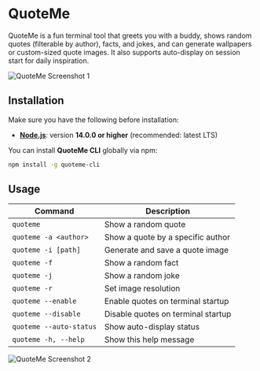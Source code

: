 # QuoteMe

QuoteMe is a fun terminal tool that greets you with a buddy, shows random quotes (filterable by author), facts, and jokes, and can generate wallpapers or custom-sized quote images. It also supports auto-display on session start for daily inspiration.

![QuoteMe Screenshot 1](https://hc-cdn.hel1.your-objectstorage.com/s/v3/a814502e2142a83d473da8211308cb10797459bd_screenshot_2025-08-26_at_20.53.36.png)

## Installation

Make sure you have the following before installation:

- **[Node.js](https://nodejs.org/)**: version **14.0.0 or higher** (recommended: latest LTS)

You can install **QuoteMe CLI** globally via npm:

```bash
npm install -g quoteme-cli
```

## Usage

| Command                 | Description                        |
| ----------------------- | ---------------------------------- |
| `quoteme`               | Show a random quote                |
| `quoteme -a <author>`   | Show a quote by a specific author  |
| `quoteme -i [path]`     | Generate and save a quote image    |
| `quoteme -f`            | Show a random fact                 |
| `quoteme -j`            | Show a random joke                 |
| `quoteme -r`            | Set image resolution               |
| `quoteme --enable`      | Enable quotes on terminal startup  |
| `quoteme --disable`     | Disable quotes on terminal startup |
| `quoteme --auto-status` | Show auto-display status           |
| `quoteme -h, --help`    | Show this help message             |

![QuoteMe Screenshot 2](https://hc-cdn.hel1.your-objectstorage.com/s/v3/ae39dae610766c198326dd5bd20aaf98db765028_quote-2025-08-26t15-12-45.png)
